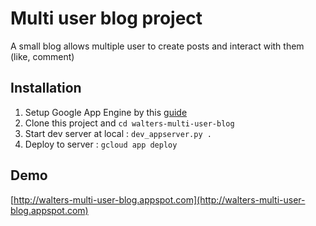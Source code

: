 # Multi user blog project

A small blog allows multiple user to create posts and interact with them (like, comment)

## Installation

1. Setup Google App Engine by this [guide](https://cloud.google.com/appengine/docs/standard/python/download)
2. Clone this project and `cd walters-multi-user-blog`
3. Start dev server at local : `dev_appserver.py .`
4. Deploy to server : `gcloud app deploy`

## Demo

[http://walters-multi-user-blog.appspot.com](http://walters-multi-user-blog.appspot.com)
